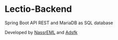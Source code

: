# Lectio-Backend
Spring Boot API REST and MariaDB as SQL database

Developed by [NassrEML](https://github.com/nassreml) and [Adsfk](https://github.com/adsfk)
